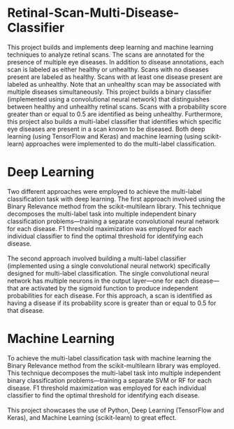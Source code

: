 # Retinal-Scan-Multi-Disease-Classifier
This project builds and implements deep learning and machine learning techniques to analyze retinal scans. The scans are annotated for the presence of multiple eye diseases. In addition to disease annotations, each scan is labeled as either healthy or unhealthy. Scans with no diseases present are labeled as healthy. Scans with at least one disease present are labeled as unhealthy. Note that an unhealthy scan may be associated with multiple diseases simultaneously. This project builds a binary classifier (implemented using a convolutional neural network) that distinguishes between healthy and unhealthy retinal scans. Scans with a probability score greater than or equal to 0.5 are identified as being unhealthy. Furthermore, this project also builds a multi-label classifier that identifies which specific eye diseases are present in a scan known to be diseased. Both deep learning (using TensorFlow and Keras) and machine learning (using scikit-learn) approaches were implemented to do the multi-label classification.

# Deep Learning
Two different approaches were employed to achieve the multi-label classification task with deep learning. The first approach involved using the Binary Relevance method from the scikit-multilearn library. This technique decomposes the multi-label task into multiple independent binary classification problems—training a separate convolutional neural network for each disease. F1 threshold maximization was employed for each individual classifier to find the optimal threshold for identifying each disease. <br /> <br /> The second approach involved building a multi-label classifier (implemented using a single convolutional neural network) specifically designed for multi-label classification. The single convolutional neural network has multiple neurons in the output layer—one for each disease—that are activated by the sigmoid function to produce independent probabilities for each disease. For this approach, a scan is identified as having a disease if its probability score is greater than or equal to 0.5 for that disease.

# Machine Learning
To achieve the multi-label classification task with machine learning the Binary Relevance method from the scikit-multilearn library was employed. This technique decomposes the multi-label task into multiple independent binary classification problems—training a separate SVM or RF for each disease. F1 threshold maximization was employed for each individual classifier to find the optimal threshold for identifying each disease. <br /> <br />
This project showcases the use of Python, Deep Learning (TensorFlow and Keras), and Machine Learning (scikit-learn) to great effect.
 
